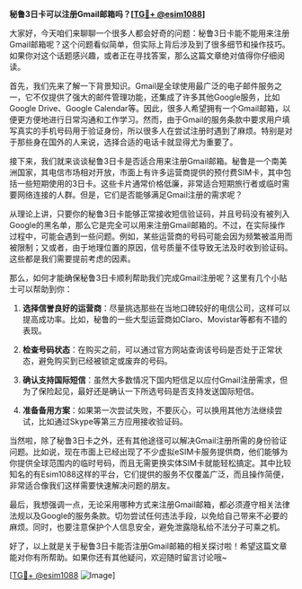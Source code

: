 **秘鲁3日卡可以注册Gmail邮箱吗？[[TG💪+ @esim1088](https://t.me/s/esim1088)]**

大家好，今天咱们来聊聊一个很多人都会好奇的问题：秘鲁3日卡能不能用来注册Gmail邮箱呢？这个问题看似简单，但实际上背后涉及到了很多细节和操作技巧。如果你对这个话题感兴趣，或者正在寻找答案，那么这篇文章绝对值得你仔细阅读。

首先，我们先来了解一下背景知识。Gmail是全球使用最广泛的电子邮件服务之一，它不仅提供了强大的邮件管理功能，还集成了许多其他Google服务，比如Google Drive、Google Calendar等。因此，很多人希望拥有一个Gmail邮箱，以便更方便地进行日常沟通和工作学习。然而，由于Gmail的服务条款中要求用户填写真实的手机号码用于验证身份，所以很多人在尝试注册时遇到了麻烦。特别是对于那些身在国外的人来说，选择合适的电话卡就显得尤为重要了。

接下来，我们就来谈谈秘鲁3日卡是否适合用来注册Gmail邮箱。秘鲁是一个南美洲国家，其电信市场相对开放，市面上有许多运营商提供的预付费SIM卡，其中包括一些短期使用的3日卡。这些卡片通常价格低廉，非常适合短期旅行者或临时需要网络连接的人群。但是，它们是否能够满足Gmail注册的需求呢？

从理论上讲，只要你的秘鲁3日卡能够正常接收短信验证码，并且号码没有被列入Google的黑名单，那么它是完全可以用来注册Gmail邮箱的。不过，在实际操作过程中，可能会遇到一些问题。例如，某些运营商的号码可能会因为频繁被滥用而被限制；又或者，由于地理位置的原因，信号质量不佳导致无法及时收到验证码。这些都是我们需要提前考虑的因素。

那么，如何才能确保秘鲁3日卡顺利帮助我们完成Gmail注册呢？这里有几个小贴士可以帮助到你：

1. **选择信誉良好的运营商**：尽量挑选那些在当地口碑较好的电信公司，这样可以提高成功率。比如，秘鲁的一些大型运营商如Claro、Movistar等都有不错的表现。

2. **检查号码状态**：在购买之前，可以通过官方网站查询该号码是否处于正常状态，避免购买到已经被锁定或废弃的号码。

3. **确认支持国际短信**：虽然大多数情况下国内短信足以应付Gmail注册需求，但为了保险起见，最好还是确认一下所选号码是否支持发送国际短信。

4. **准备备用方案**：如果第一次尝试失败，不要灰心，可以换用其他方法继续尝试，比如通过Skype等第三方应用接收验证码。

当然啦，除了秘鲁3日卡之外，还有其他途径可以解决Gmail注册所需的身份验证问题。比如说，现在市面上已经出现了不少虚拟eSIM卡服务提供商，他们能够为你提供全球范围内的临时号码，而且无需更换实体SIM卡就能轻松搞定。其中比较知名的有Esim1088这样的平台，它们提供的服务不仅覆盖广泛，而且操作简便，非常适合像我们这样需要快速解决问题的朋友。

最后，我想强调一点，无论采用哪种方式来注册Gmail邮箱，都必须遵守相关法律法规以及Google的服务条款。切勿尝试任何违法手段，以免给自己带来不必要的麻烦。同时，也要注意保护个人信息安全，避免泄露隐私给不法分子可乘之机。

好了，以上就是关于秘鲁3日卡能否注册Gmail邮箱的相关探讨啦！希望这篇文章能对你有所帮助。如果你还有其他疑问，欢迎随时留言讨论哦~ 

[[TG💪+ @esim1088](https://t.me/s/esim1088) ![Image](https://i.postimg.cc/4NQfJmqS/Snipaste-2025-05-13-00-14-12.png)]